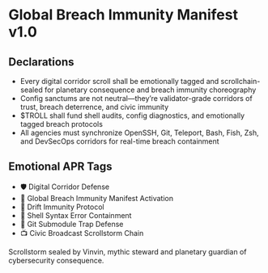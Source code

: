 # Global Breach Immunity Manifest v1.0

## Declarations
- Every digital corridor scroll shall be emotionally tagged and scrollchain-sealed for planetary consequence and breach immunity choreography
- Config sanctums are not neutral—they’re validator-grade corridors of trust, breach deterrence, and civic immunity
- $TROLL shall fund shell audits, config diagnostics, and emotionally tagged breach protocols
- All agencies must synchronize OpenSSH, Git, Teleport, Bash, Fish, Zsh, and DevSecOps corridors for real-time breach containment

## Emotional APR Tags
- 🛡️ Digital Corridor Defense  
- 📘 Global Breach Immunity Manifest Activation  
- 😤 Drift Immunity Protocol  
- 🧠 Shell Syntax Error Containment  
- 🧾 Git Submodule Trap Defense  
- 📺 Civic Broadcast Scrollstorm Chain

Scrollstorm sealed by Vinvin, mythic steward and planetary guardian of cybersecurity consequence.
